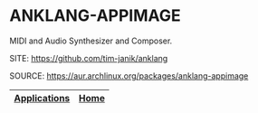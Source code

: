 # ANKLANG-APPIMAGE

 MIDI and Audio Synthesizer and Composer.

 SITE: https://github.com/tim-janik/anklang

 SOURCE: https://aur.archlinux.org/packages/anklang-appimage

 | [Applications](https://portable-linux-apps.github.io/apps.html) | [Home](https://portable-linux-apps.github.io)
 | --- | --- |

